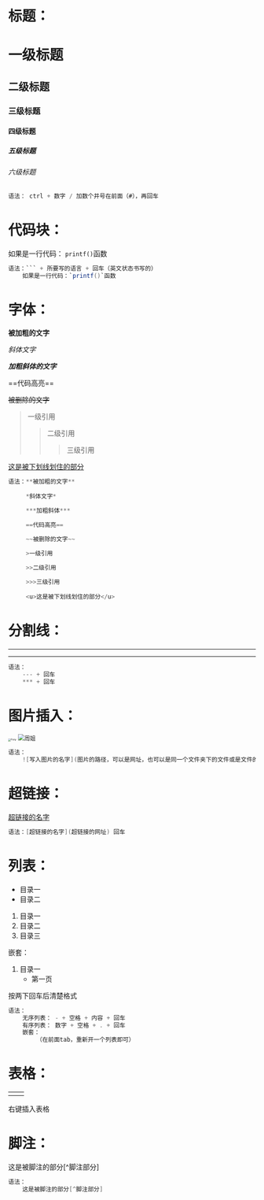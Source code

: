 # 标题：



# 一级标题

## 二级标题

### 三级标题

#### 四级标题

##### 五级标题

###### 六级标题



```java
语法： ctrl + 数字 / 加数个井号在前面（#），再回车
```



# 代码块：



如果是一行代码： `printf()`函数



```java
语法：``` + 所要写的语言 + 回车（英文状态书写的）
    如果是一行代码：`printf()`函数
```



# 字体：



**被加粗的文字**

*斜体文字*

***加粗斜体的文字***

==代码高亮==

~~被删除的文字~~

> 一级引用
>
> > 二级引用
> >
> > > 三级引用

<u>这是被下划线划住的部分</u>



```java
语法：**被加粗的文字**
    
     *斜体文字*

	 ***加粗斜体***

	 ==代码高亮==

	 ~~被删除的文字~~
    
     >一级引用

	 >>二级引用

	 >>>三级引用
    
     <u>这是被下划线划住的部分</u>
```





# 分割线：

---

***



```java
语法：
    --- + 回车
    *** + 回车
```



# 图片插入：

<img src="Image.jpg" alt="Pony" style="zoom: 33%;" />

<img src="https://gitee.com/dancsmshenry/photo/raw/master/img/760b3370d65577299bf701bca3f67b3e62d36dd9.png@518w_1e_1c.png" alt="周姐" style="zoom:80%;" />



```java
语法：
    ![写入图片的名字](图片的路径，可以是网址，也可以是同一个文件夹下的文件或是文件的具体路径)
```



# 超链接：



[超链接的名字](https://www.bilibili.com/)



```java
语法：[超链接的名字](超链接的网址) 回车
```



# 列表：



- 目录一
- 目录二



1. 目录一
2. 目录二
3. 目录三



嵌套：

1. 目录一
   - 第一页



按两下回车后清楚格式

```java
语法：
    无序列表： - + 空格 + 内容 + 回车
    有序列表： 数字 + 空格 + . + 回车
    嵌套：
    	（在前面tab，重新开一个列表即可）
```



# 表格：



|      |      |
| ---: | :--- |
|      |      |

右键插入表格



# 脚注：



这是被脚注的部分[^脚注部分]



```java
语法：
    这是被脚注的部分[^脚注部分]
```



